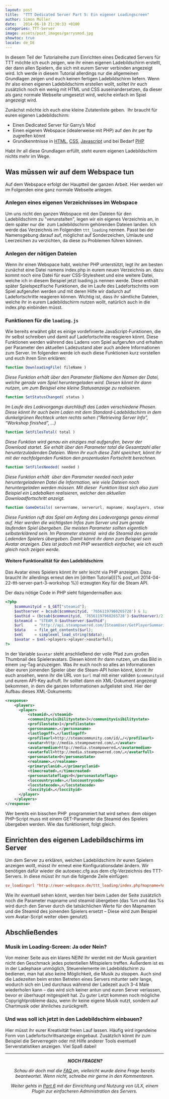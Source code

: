 ```yaml
---
layout: post
title:  "TTT Dedicated Server Part 5: Ein eigener Loadingscreen"
author: Simon Müller
date:   2014-06-18 21:30:33 +0100
categories: TTT-Server
image: assets/post_images/garrysmod.jpg
showtoc: true
locale: de_DE
---
```


In diesem Teil der Tutorialreihe zum Einrichten eines Dedicated Servers für TTT möchte ich euch zeigen, wie ihr einen eigenen Ladebildschirm erstellt, der dann allen Spielern, die sich mit eurem Server verbinden angezeigt wird. Ich werde in diesem Tutorial allerdings nur die allgemeinen Grundlagen zeigen und euch keinen fertigen Ladebildschirm liefern. Wenn ihr also einen eigenen Ladebildschirm erstellen wollt, solltet ihr euch zusätzlich noch ein wenig mit HTML und CSS auseinandersetzen, da dieser als ganz normale Webseite umgesetzt wird, welche einfach im Spiel angezeigt wird.

<!--more-->

Zunächst möchte ich euch eine kleine Zutatenliste geben.  Ihr braucht für euren eigenen Ladebildschirm:

* Einen Dedicated Server für Garry’s Mod
* Einen eigenen Webspace (idealerweise mit PHP) auf den ihr per ftp zugreifen könnt
* Grundkenntnisse in [HTML](http://wiki.selfhtml.org/wiki/Startseite), [CSS](http://www.css4you.de/), [Javascript](http://de.selfhtml.org/javascript/) und bei Bedarf [PHP](http://www.selfphp.de/)


Habt ihr all diese Grundlagen erfüllt, steht eurem eigenen Ladebildschirm nichts mehr im Wege.

## Was müssen wir auf dem Webspace tun
Auf dem Webspace erfolgt der Hauptteil der ganzen Arbeit. Hier werden wir im Folgenden eine ganz normale Webseite anlegen.

### Anlegen eines eigenen Verzeichnisses im Webspace
Um uns nicht den ganzen Webspace mit den Dateien für den Ladebildschirm zu "verunstalten", legen wir ein eigenes Verzeichnis an, in dem später nur die  zum Ladebildschirm gehörenden Dateien landen. Ich werde das Verzeichnis im Folgenden `ttt_loading` nennen. Passt bei der Namensgebung darauf auf, möglichst auf Sonderzeichen, Umlaute und Leerzeichen zu verzichten, da diese zu Problemen führen können.

### Anlegen der nötigen Dateien
Wenn ihr einen Webspace habt, welcher PHP unterstützt, legt ihr am besten zunächst eine Datei namens index.php in eurem neuen Verzeichnis an. dazu kommt noch eine Datei für euer CSS-Stylesheet und eine weitere Datei, welche ich in diesem Beispiel jetzt loading.js nennen werde. Diese enthält später Spielspezifische Funktionen, die im Laufe des Ladefortschritts vom Spiel aufgerufen werden und mit deren Hilfe wir dadurch auf Ladefortschritte reagieren können. Wichtig ist, dass ihr sämtliche Dateien, welche ihr in eurem Ladebildschirm nutzen wollt, natürlich auch in die index.php einbinden müsst.

### Funktionen für die `loading.js`
Wie bereits erwähnt gibt es einige vordefinierte JavaScript-Funktionen, die ihr selbst schreiben und damit auf Ladefortschritte reagieren könnt. Diese Funktionen werden während des Ladens vom Spiel aufgerufen und erhalten per Parameter den aktuellen Ladezustand aber auch andere Informationen zum Server. Im folgenden werde ich euch diese Funktionen kurz vorstellen und euch ihren Sinn erklären:

~~~ js
function DownloadingFile( fileName )
~~~
*Diese Funktion erhält über den Parameter fileName den Namen der Datei, welche gerade vom Spiel heruntergeladen wird. Diesen könnt ihr dann nutzen, um zum Beispiel eine kleine Statusanzeige zu realisieren.*

~~~ js
function SetStatusChanged( status )
~~~ 
*Im Laufe des Ladevorgangs durchläuft das Laden verschiedene Phasen. Diese könnt ihr auch beim Laden mit dem Standard-Ladebildschirm in dem dunkelgrünen Rechteck unten rechts sehen (“Retrieving Server Info”, “Workshop finished”, …)*

~~~ js
function SetFilesTotal( total )
~~~
*Diese Funktion wird genau ein einziges mal aufgerufen, bevor der Download startet. Sie erhält über den Parameter total die Gesamtzahl aller herunterzuladenden Dateien. Wenn ihr euch diese Zahl speichert, könnt ihr mit der nachfolgenden Funktion den prozentualen Fortschritt berechnen.*

~~~ js
function SetFilesNeeded( needed )
~~~
*Diese Funktion erhält  über den Parameter needed nach jeder heruntergeladenen Datei die Information, wie viele Dateien noch heruntergeladen werden müssen. Mit dieser  Funktion lässt sich also zum Beispiel ein Ladebalken realisieren, welcher den aktuellen Downloadfortschritt anzeigt.*

~~~ js
function GameDetails( servername, serverurl, mapname, maxplayers, steamid, gamemode )
~~~
*Diese Funktion ruft das Spiel am Anfang des Ladevorgangs genau einmal auf. Hier werden die wichtigsten Infos zum Server und zum gerade laufenden Spiel übergeben. Die meisten Parameter sollten eigentlich selbsterklärend sein. Im Parameter steamid  wird die Steamid des gerade Ladenden Spielers übergeben. Damit könnt ihr dann zum Beispiel sein Avatar anzeigen. Dies ist jedoch mit PHP wesentlich einfacher, wie ich euch gleich noch zeigen werde.*

#### Weitere Funktionalität für den Ladebildschirm
Das Avatar eines Spielers könnt ihr sehr leicht via PHP anzeigen. Dazu braucht ihr allerdings erneut den im [dritten Tutorial]({% post_url 2014-04-22-ttt-server-part-3-workshop %}) erzeugten Key für die Steam API.

Der dazu nötige Code in PHP sieht folgendermaßen aus:

~~~ php
<?php
	$communityid = $_GET["steamid"];
	$authserver = bcsub($communityid, '76561197960265728') & 1;
	$authid = (bcsub($communityid, '76561197960265728')-$authserver)/2;
	$steamid = "STEAM_0:$authserver:$authid";
	$url     = "http://api.steampowered.com/ISteamUser/GetPlayerSummaries/v0002/?key=EUERSTEAMAPIKEY&steamids=".$communityid."&format=xml";
	$data    = file_get_contents($url);
	$xml     = simplexml_load_string($data);
	$avatar = $xml->players->player->avatarfull;
?>
~~~

In der Variable `$avatar` steht anschließend der volle Pfad zum großen Thumbnail des Spieleravatars. Diesen könnt ihr dann nutzen, um das Bild in einem `img`-Tag anzuzeigen. Was ihr euch noch so alles an Informationen über euren joinenden Spieler über die Steam-API holen könnt, könnt ihr euch ansehen, wenn ihr die URL von `$url` mal mit einer validen `$communityid` und eurem API-Key aufruft. Ihr solltet dann ein XML-Dokument angezeigt bekommen, in dem die ganzen Informationen aufgelistet sind. Hier der Aufbau dieses XML-Dokuments:

~~~ xml
<response>
	<players>
	  <player>
		  <steamid>…</steamid>
		  <communityvisibilitystate>3</communityvisibilitystate>
		  <profilestate>1</profilestate>
		  <personaname>…</personaname>
		  <lastlogoff>…</lastlogoff>
		  <profileurl>http://steamcommunity.com/id/…/</profileurl>
		  <avatar>http://media.steampowered.com/…</avatar>
		  <avatarmedium>http://media.steampowered…</avatarmedium>
		  <avatarfull>http://media.steampowered.com/…</avatarfull>
		  <personastate>0</personastate>
		  <realname>…</realname>
		  <primaryclanid>…</primaryclanid>
		  <timecreated>…</timecreated>
		  <personastateflags>0</personastateflags>
		  <loccountrycode>…</loccountrycode>
		  <locstatecode>…</locstatecode>
		  <loccityid>…</loccityid>
	  </player>
	</players>
</response>
~~~

Wer bereits ein bisschen PHP  programmiert hat wird sehen: dem obigen PHP-Script muss mit einem GET-Parameter die Steamid des Spielers übergeben werden. Wie das funktioniert, folgt gleich.

## Einrichten des eigenen Ladebildschirms im Server
Um dem Server zu erklären, welchen Ladebildschirm ihr euren Spielern anzeigen wollt, müsst ihr erneut eine Konfigurationsdatei ändern. Wir benötigen dafür wieder die autoexec.cfg aus dem cfg-Verzeichnis des TTT-Servers. In diese müsst ihr nun die folgende Zeile einfügen:

~~~ conf
sv_loadingurl "http://euer-webspace.de/ttt_loading/index.php?mapname=%m&amp;steamid=%s"
~~~
Wie ihr eventuell sehen könnt, werden hier beim Laden der Seite zusätzlich noch die Parameter mapname und steamid übergeben (das %m und das %s wird durch den Server durch die tatsächlichen Werte für den Mapnamen und die Steamid des joinenden Spielers ersetzt – Diese wird zum Beispiel vom Avatar-Script weiter oben genutzt).

## Abschließendes
### Musik im Loading-Screen: Ja oder Nein?
Von meiner Seite aus ein klares NEIN! Ihr werdet mit der Musik garantiert nicht den Geschmack jedes potentiellen Mitspielers treffen. Außerdem ist es in der Ladephase unmöglich, Steuerelemente im Ladebildschirm zu bedienen, man hat also keine Möglichkeit, die Musik zu stoppen. Auch sind die Ladezeiten beim ersten Betreten eines Servers mitunter sehr lange, wodurch sich ein Lied durchaus während der Ladezeit auch 3-4 Male wiederholen kann – das wird sich keiner antun und euren Server verlassen, bevor er überhaupt mitgespielt hat. Zu guter Letzt kommen noch mögliche Copyrightprobleme dazu, wenn ihr keine eigene Musik nutzt, sondern auf Chartmusik oder ähnliches zurückgreift.

### Und was soll ich jetzt in den Ladebildschirm einbauen?
Hier müsst ihr eurer Kreativität freien Lauf lassen. Häufig wird irgendeine Form von Ladefortschrittsanzeige eingebaut. Zusätzlich könnt ihr zum Beispiel die Serverregeln oder mit Hilfe anderer Tools eventuell Serverstatistiken anzeigen. Viel Spaß dabei!


---

<p style="text-align: center;"> <em><strong>NOCH FRAGEN?</strong></em></p>
<p style="text-align: center;"><em>Schau dir doch mal die <a title="Garrys mod TTT Dedicated Server erstellen – Part 7: F.A.Q/Troubleshooting" href="{%post_url 2015-11-03-ttt-server-part-8-faq %}">FAQ </a>an, vielleicht wurde deine Frage bereits beantwortet. Wenn nicht, schreibe mir gerne in den Kommentaren.</em></p>
<p style="text-align: center;"><em>Weiter gehts in <a title="Garrys mod TTT Dedicated Server erstellen – Part 6: Serveradministration mit ULX und ULib" href="{% post_url 2014-09-27-ttt-server-part-6-admin %}">Part 6</a> mit der Einrichtung und Nutzung von ULX, einem Plugin zur einfacheren Administration des Servers.</em></p>
